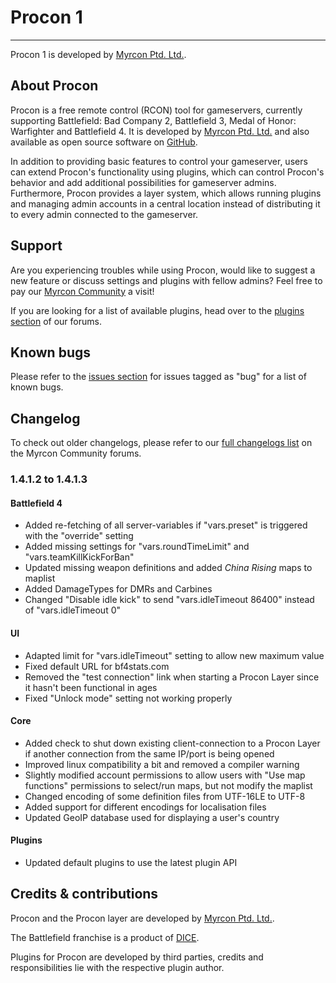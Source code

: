 # Procon 1 #
----------

Procon 1 is developed by [Myrcon Ptd. Ltd.](https://myrcon.com "Official homepage of Myrcon Ptd. Ltd.").

## About Procon ##
Procon is a free remote control (RCON) tool for gameservers, currently supporting Battlefield: Bad Company 2, Battlefield 3, Medal of Honor: Warfighter and Battlefield 4. It is developed by [Myrcon Ptd. Ltd.](https://myrcon.com "Official homepage of Myrcon Ptd. Ltd.") and also available as open source software on [GitHub](https://github.com/Myrcon/Procon-1 "Procon 1 on GitHub").

In addition to providing basic features to control your gameserver, users can extend Procon's functionality using plugins, which can control Procon's behavior and add additional possibilities for gameserver admins. Furthermore, Procon provides a layer system, which allows running plugins and managing admin accounts in a central location instead of distributing it to every admin connected to the gameserver.


## Support ##
Are you experiencing troubles while using Procon, would like to suggest a new feature or discuss settings and plugins with fellow admins? Feel free to pay our [Myrcon Community](https://forum.myrcon.com "Myrcon Community") a visit!

If you are looking for a list of available plugins, head over to the [plugins section](https://forum.myrcon.com/forumdisplay.php?13-Plugins "Procon 1 plugins") of our forums.


## Known bugs ##
Please refer to the [issues section](https://github.com/Myrcon/Procon-1/issues?labels=bug&page=1&state=open "List of known bugs for Procon 1") for issues tagged as "bug" for a list of known bugs.


## Changelog ##
To check out older changelogs, please refer to our [full changelogs list](https://forum.myrcon.com/showthread.php?240-Full-Change-Log "Full changelog of Procon 1") on the Myrcon Community forums.

### 1.4.1.2 to 1.4.1.3 ###
#### Battlefield 4 ####
- Added re-fetching of all server-variables if "vars.preset" is triggered with the "override" setting
- Added missing settings for "vars.roundTimeLimit" and "vars.teamKillKickForBan"
- Updated missing weapon definitions and added *China Rising* maps to maplist
- Added DamageTypes for DMRs and Carbines
- Changed "Disable idle kick" to send "vars.idleTimeout 86400" instead of "vars.idleTimeout 0"

#### UI ####
- Adapted limit for "vars.idleTimeout" setting to allow new maximum value
- Fixed default URL for bf4stats.com
- Removed the "test connection" link when starting a Procon Layer since it hasn't been functional in ages
- Fixed "Unlock mode" setting not working properly

#### Core ####
- Added check to shut down existing client-connection to a Procon Layer if another connection from the same IP/port is being opened
- Improved linux compatibility a bit and removed a compiler warning
- Slightly modified account permissions to allow users with "Use map functions" permissions to select/run maps, but not modify the maplist
- Changed encoding of some definition files from UTF-16LE to UTF-8
- Added support for different encodings for localisation files
- Updated GeoIP database used for displaying a user's country

#### Plugins ####
- Updated default plugins to use the latest plugin API


## Credits & contributions ##
Procon and the Procon layer are developed by [Myrcon Ptd. Ltd.](https://myrcon.com "Official homepage of Myrcon Ptd. Ltd.").

The Battlefield franchise is a product of [DICE](http://dice.se "Digital Illusions Creative Entertainment AB").

Plugins for Procon are developed by third parties, credits and responsibilities lie with the respective plugin author.
